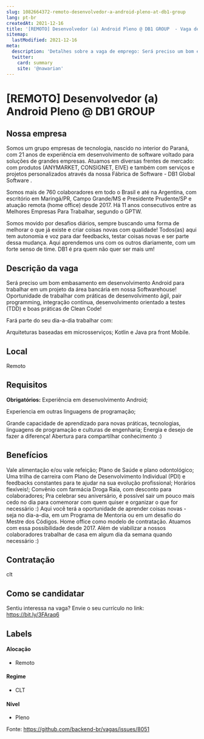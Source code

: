 ```yaml
---
slug: 1082664372-remoto-desenvolvedor-a-android-pleno-at-db1-group
lang: pt-br
createdAt: 2021-12-16
title: '[REMOTO] Desenvolvedor (a) Android Pleno @ DB1 GROUP  - Vaga de Emprego'
sitemap:
  lastModified: 2021-12-16
meta:
  description: 'Detalhes sobre a vaga de emprego: Será preciso um bom embasamento em desenvolvimento Android para trabalhar em um projeto da área bancária em nossa Softwarehouse! Oportunidade de trabalhar com práticas de desenvolvimento ágil, pair programming, integração contínua, desenvolvimento orientado a testes (TDD) e boas práticas de Clean Code! Fará parte do seu dia-a-dia trabalhar com: Arquiteturas baseadas em microsserviços; Kotlin e Java pra front Mobile.'
  twitter:
    card: summary
    site: '@nawarian'
---
```


# [REMOTO] Desenvolvedor (a) Android Pleno @ DB1 GROUP 

## Nossa empresa

Somos um grupo empresas de tecnologia, nascido no interior do Paraná, com 21 anos de experiência em desenvolvimento de software voltado para soluções de grandes empresas. Atuamos em diversas frentes de mercado: com produtos (ANYMARKET, CONSIGNET, EIVE) e também com serviços e projetos personalizados através da nossa Fábrica de Software - DB1 Global Software . 

Somos mais de 760 colaboradores em todo o Brasil e até na Argentina, com escritório em Maringá/PR, Campo Grande/MS e Presidente Prudente/SP e atuação remota (home office) desde 2017. Há 11 anos consecutivos entre as Melhores Empresas Para Trabalhar, segundo o GPTW. 

Somos movido por desafios diários, sempre buscando uma forma de melhorar o que já existe e criar coisas novas com qualidade! Todos(as) aqui tem autonomia e voz para dar feedbacks, testar coisas novas e ser parte dessa mudança. Aqui aprendemos uns com os outros diariamente, com um forte senso de time. DB1 é pra quem não quer ser mais um!


## Descrição da vaga

Será preciso um bom embasamento em desenvolvimento Android para trabalhar em um projeto da área bancária em nossa Softwarehouse! Oportunidade de trabalhar com práticas de desenvolvimento ágil, pair programming, integração contínua, desenvolvimento orientado a testes (TDD) e boas práticas de Clean Code!

Fará parte do seu dia-a-dia trabalhar com:

Arquiteturas baseadas em microsserviços;
Kotlin e Java pra front Mobile.

## Local

Remoto

## Requisitos

**Obrigatórios:**
Experiência em desenvolvimento Android; 

Experiencia em outras linguagens de programação;

Grande capacidade de aprendizado para novas práticas, tecnologias, linguagens de programação e culturas de engenharia; 
Energia e desejo de fazer a diferença!
Abertura para compartilhar conhecimento :)

## Benefícios

Vale alimentação e/ou vale refeição;
Plano de Saúde e plano odontológico;
Uma trilha de carreira com Plano de Desenvolvimento Individual (PDI) e feedbacks constantes para te ajudar na sua evolução profissional;
Horários flexíveis!;
Convênio com farmácia Droga Raia, com desconto para colaboradores;
Pra celebrar seu aniversário, é possível sair um pouco mais cedo no dia para comemorar com quem quiser e organizar o que for necessário :)
Aqui você terá a oportunidade de aprender coisas novas - seja no dia-a-dia, em um Programa de Mentoria ou em um desafio do Mestre dos Códigos.
Home office como modelo de contratação. Atuamos com essa possibilidade desde 2017. Além de viabilizar a nossos colaboradores trabalhar de casa em algum dia da semana quando necessário :)

## Contratação

clt

## Como se candidatar

Sentiu interessa na vaga? Envie o seu currículo no link: https://bit.ly/3FAraq6


## Labels

#### Alocação
- Remoto

#### Regime
- CLT

#### Nível
- Pleno


Fonte: https://github.com/backend-br/vagas/issues/8051